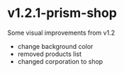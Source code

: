 # v1.2.1-prism-shop 
Some visual improvements from v1.2
- change background color
- removed products list
- changed corporation to shop
